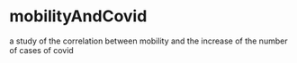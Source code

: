 # mobilityAndCovid
a study of the correlation between mobility and the increase of the number of cases of covid
